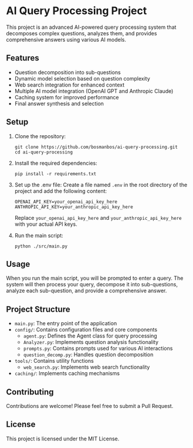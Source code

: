 # AI Query Processing Project

This project is an advanced AI-powered query processing system that decomposes complex questions, analyzes them, and provides comprehensive answers using various AI models.

## Features

- Question decomposition into sub-questions
- Dynamic model selection based on question complexity
- Web search integration for enhanced context
- Multiple AI model integration (OpenAI GPT and Anthropic Claude)
- Caching system for improved performance
- Final answer synthesis and selection

## Setup

1. Clone the repository:
   ```
   git clone https://github.com/bosmanbos/ai-query-processing.git
   cd ai-query-processing
   ```

2. Install the required dependencies:
   ```
   pip install -r requirements.txt
   ```

3. Set up the .env file:
   Create a file named `.env` in the root directory of the project and add the following content:
   ```
   OPENAI_API_KEY=your_openai_api_key_here
   ANTHROPIC_API_KEY=your_anthropic_api_key_here
   ```
   Replace `your_openai_api_key_here` and `your_anthropic_api_key_here` with your actual API keys.

4. Run the main script:
   ```
   python ./src/main.py
   ```

## Usage

When you run the main script, you will be prompted to enter a query. The system will then process your query, decompose it into sub-questions, analyze each sub-question, and provide a comprehensive answer.

## Project Structure

- `main.py`: The entry point of the application
- `config/`: Contains configuration files and core components
  - `agent.py`: Defines the Agent class for query processing
  - `Analyzer.py`: Implements question analysis functionality
  - `prompts.py`: Contains prompts used for various AI interactions
  - `question_decomp.py`: Handles question decomposition
- `tools/`: Contains utility functions
  - `web_search.py`: Implements web search functionality
- `caching/`: Implements caching mechanisms

## Contributing

Contributions are welcome! Please feel free to submit a Pull Request.

## License

This project is licensed under the MIT License.

